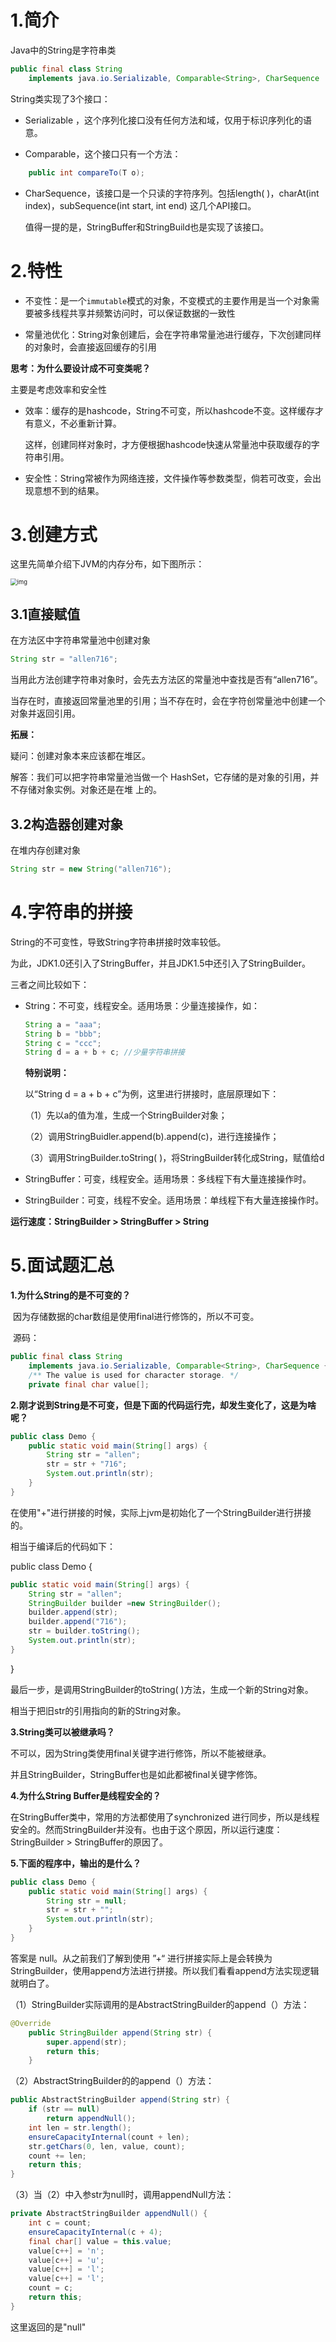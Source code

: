 # 1.简介

Java中的String是字符串类

```java
public final class String
    implements java.io.Serializable, Comparable<String>, CharSequence
```

String类实现了3个接口：

- Serializable ，这个序列化接口没有任何方法和域，仅用于标识序列化的语意。

- Comparable，这个接口只有一个方法：

```java
	public int compareTo(T o);
```

- CharSequence，该接口是一个只读的字符序列。包括length( )，charAt(int index)，subSequence(int start, int end) 这几个API接口。

  值得一提的是，StringBuffer和StringBuild也是实现了该接口。

# 2.特性

- 不变性：是一个`immutable`模式的对象，不变模式的主要作用是当一个对象需要被多线程共享并频繁访问时，可以保证数据的一致性

- 常量池优化：String对象创建后，会在字符串常量池进行缓存，下次创建同样的对象时，会直接返回缓存的引用

**思考：为什么要设计成不可变类呢？**

主要是考虑效率和安全性

- 效率：缓存的是hashcode，String不可变，所以hashcode不变。这样缓存才有意义，不必重新计算。

  这样，创建同样对象时，才方便根据hashcode快速从常量池中获取缓存的字符串引用。

- 安全性：String常被作为网络连接，文件操作等参数类型，倘若可改变，会出现意想不到的结果。

# 3.创建方式

这里先简单介绍下JVM的内存分布，如下图所示：

<img src="111" alt="img" style="zoom: 67%;" />

## 3.1直接赋值

在方法区中字符串常量池中创建对象

```java
String str = "allen716";
```

当用此方法创建字符串对象时，会先去方法区的常量池中查找是否有“allen716”。

当存在时，直接返回常量池里的引用；当不存在时，会在字符创常量池中创建一个对象并返回引用。

**拓展：**

疑问：创建对象本来应该都在堆区。

解答：我们可以把字符串常量池当做一个 HashSet，它存储的是对象的引用，并不存储对象实例。对象还是在堆			上的。

## 3.2构造器创建对象

在堆内存创建对象

```java
String str = new String("allen716");

```

# 4.字符串的拼接

String的不可变性，导致String字符串拼接时效率较低。

为此，JDK1.0还引入了StringBuffer，并且JDK1.5中还引入了StringBuilder。

三者之间比较如下：

- String：不可变，线程安全。适用场景：少量连接操作，如：

  ```java
  String a = "aaa";
  String b = "bbb";
  String c = "ccc";
  String d = a + b + c; //少量字符串拼接
  ```

  **特别说明：**

  以“String d = a + b + c”为例，这里进行拼接时，底层原理如下：

  （1）先以a的值为准，生成一个StringBuilder对象；

  （2）调用StringBuidler.append(b).append(c)，进行连接操作；

  （3）调用StringBuilder.toString( )，将StringBuilder转化成String，赋值给d

- StringBuffer：可变，线程安全。适用场景：多线程下有大量连接操作时。

- StringBuilder：可变，线程不安全。适用场景：单线程下有大量连接操作时。

**运行速度：StringBuilder > StringBuffer > String**

# 5.面试题汇总

**1.为什么String的是不可变的？**

​	因为存储数据的char数组是使用final进行修饰的，所以不可变。

​	源码：

```java
public final class String
    implements java.io.Serializable, Comparable<String>, CharSequence {
    /** The value is used for character storage. */
    private final char value[];
```

**2.刚才说到String是不可变，但是下面的代码运行完，却发生变化了，这是为啥呢？**

```java
public class Demo {
    public static void main(String[] args) {
        String str = "allen";
        str = str + "716";
        System.out.println(str);
    }
}
```

在使用"+"进行拼接的时候，实际上jvm是初始化了一个StringBuilder进行拼接的。

相当于编译后的代码如下：

public class Demo {

```java
public static void main(String[] args) {
    String str = "allen";
    StringBuilder builder =new StringBuilder();
    builder.append(str);
    builder.append("716");
    str = builder.toString();
    System.out.println(str);
}
```

}

最后一步，是调用StringBuilder的toString( )方法，生成一个新的String对象。

相当于把旧str的引用指向的新的String对象。



**3.String类可以被继承吗？**

不可以，因为String类使用final关键字进行修饰，所以不能被继承。

并且StringBuilder，StringBuffer也是如此都被final关键字修饰。



**4.为什么String Buffer是线程安全的？**

在StringBuffer类中，常用的方法都使用了synchronized 进行同步，所以是线程安全的。然而StringBuilder并没有。也由于这个原因，所以运行速度：StringBuilder > StringBuffer的原因了。



**5.下面的程序中，输出的是什么？**

```java
public class Demo {
    public static void main(String[] args) {
        String str = null;
        str = str + "";
        System.out.println(str);
    }
}
```

答案是 null。从之前我们了解到使用 ”+“ 进行拼接实际上是会转换为StringBuilder，使用append方法进行拼接。所以我们看看append方法实现逻辑就明白了。

（1）StringBuilder实际调用的是AbstractStringBuilder的append（）方法：

```java
@Override
    public StringBuilder append(String str) {
        super.append(str);
        return this;
    }
```

（2）AbstractStringBuilder的的append（）方法：

```java
public AbstractStringBuilder append(String str) {
    if (str == null)
        return appendNull();
    int len = str.length();
    ensureCapacityInternal(count + len);
    str.getChars(0, len, value, count);
    count += len;
    return this;
}
```

（3）当（2）中入参str为null时，调用appendNull方法：

```java
private AbstractStringBuilder appendNull() {
    int c = count;
    ensureCapacityInternal(c + 4);
    final char[] value = this.value;
    value[c++] = 'n';
    value[c++] = 'u';
    value[c++] = 'l';
    value[c++] = 'l';
    count = c;
    return this;
}
```

这里返回的是"null"